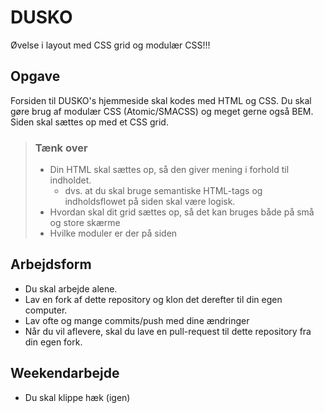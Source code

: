 # DUSKO
Øvelse i layout med CSS grid og modulær CSS!!!
## Opgave
Forsiden til DUSKO's hjemmeside skal kodes med HTML og CSS. Du skal gøre brug af modulær CSS (Atomic/SMACSS) og meget gerne også BEM.
Siden skal sættes op med et CSS grid.

> ### Tænk over
> * Din HTML skal sættes op, så den giver mening i forhold til indholdet.  
>   * dvs. at du skal bruge semantiske HTML-tags og indholdsflowet på siden skal være logisk.
> * Hvordan skal dit grid sættes op, så det kan bruges både på små og store skærme
> * Hvilke moduler er der på siden

## Arbejdsform
* Du skal arbejde alene.
* Lav en fork af dette repository og klon det derefter til din egen computer.
* Lav ofte og mange commits/push med dine ændringer
* Når du vil aflevere, skal du lave en pull-request til dette repository fra din egen fork.

## Weekendarbejde
* Du skal klippe hæk (igen)
